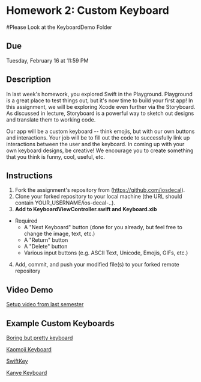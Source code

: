 # Homework 2: Custom Keyboard

#Please Look at the KeyboardDemo Folder

## Due
Tuesday, February 16 at 11:59 PM

## Description
In last week's homework, you explored Swift in the Playground. Playground is a
great place to test things out, but it's now time to build your first app!  In
this assignment, we will be exploring Xcode even further via the Storyboard. As
discussed in lecture, Storyboard is a powerful way to sketch out designs and
translate them to working code. 

Our app will be a custom keyboard -- think emojis, but with our own buttons and
interactions. Your job will be to fill out the code to successfully link up
interactions between the user and the keyboard. In coming up with your own
keyboard designs, be creative! We encourage you to create something that you
think is funny, cool, useful, etc.

## Instructions
1. Fork the assignment's repository from (https://github.com/iosdecal).
2. Clone your forked repository to your local machine (the URL should contain
   YOUR_USERNAME/ios-decal-..).
3. **Add to KeyboardViewController.swift and Keyboard.xib**
  * Required
    * A "Next Keyboard" button (done for you already, but feel free to change
            the image, text, etc.)
    * A "Return" button
    * A "Delete" button
    * Various input buttons (e.g. ASCII Text, Unicode, Emojis, GIFs, etc.)
4. Add, commit, and push your modified file(s) to your forked remote repository

## Video Demo

[Setup video from last semester](https://youtu.be/qY8V69PxP8Q)

## Example Custom Keyboards

[Boring but pretty keyboard](https://cdn0.vox-cdn.com/thumbor/qaDoESKR2hFs2I3mK53TZbj59os=/1000x0/filters:no_upscale%28%29/cdn0.vox-cdn.com/uploads/chorus_asset/file/923634/IMG_0274.0.PNG)

[Kaomoji Keyboard](http://i.imgur.com/MDNB94z.jpg)

[SwiftKey](https://cdn3.vox-cdn.com/thumbor/aunHOJvl8DJWuezzt8Dlls7SyLs=/1000x0/filters:no_upscale%28%29/cdn0.vox-cdn.com/uploads/chorus_asset/file/924270/SwiftKey_screenshot_1.0.jpg)

[Kanye Keyboard](https://raw.githubusercontent.com/SamStone92/kanyekeyboad/master/screenshots/2.png)
